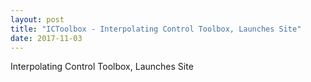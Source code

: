 ```yaml
---
layout: post
title: "ICToolbox - Interpolating Control Toolbox, Launches Site"
date: 2017-11-03
---
```


Interpolating Control Toolbox, Launches Site
